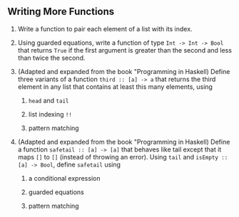 ## Writing More Functions

1.  Write a function to pair each element of a list with its index.
    
2.  Using guarded equations, write a function of type `Int -> Int -> Bool` that returns `True` if the first argument is greater than the second and less than twice the second.
    
3.  (Adapted and expanded from the book "Programming in Haskell) Define three variants of a function `third :: [a] -> a` that returns the third element in any list that contains at least this many elements, using
    
    1.  `head` and `tail`
        
    2.  list indexing `!!`
        
    3.  pattern matching
        
4.  (Adapted and expanded from the book "Programming in Haskell) Define a function `safetail :: [a] -> [a]` that behaves like tail except that it maps `[]` to `[]` (instead of throwing an error). Using `tail` and `isEmpty :: [a] -> Bool`, define `safetail` using
    
    1.  a conditional expression
        
    2.  guarded equations
        
    3.  pattern matching
